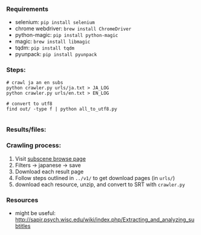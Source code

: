 

### Requirements

* selenium: `pip install selenium`
* chrome webdriver: `brew install ChromeDriver`
* python-magic: `pip install python-magic`
* magic: `brew install libmagic`
* tqdm: `pip install tqdm`
* pyunpack: `pip install pyunpack`

### Steps:

```
# crawl ja an en subs
python crawler.py urls/ja.txt > JA_LOG
python crawler.py urls/en.txt > EN_LOG

# convert to utf8
find out/ -type f | python all_to_utf8.py


```

### Results/files:


### Crawling process:

1. Visit [subscene browse page](https://subscene.com/browse)
2. Filters -> japanese -> save
3. Download each result page
4. Follow steps outlined in `../v1/` to get download pages (in `urls/`)
5. download each resource, unzip, and convert to SRT with `crawler.py`


### Resources

* might be useful: http://sapir.psych.wisc.edu/wiki/index.php/Extracting_and_analyzing_subtitles

